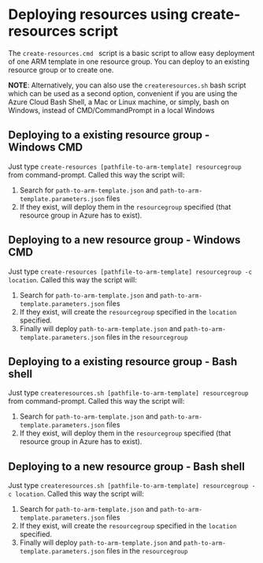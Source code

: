 
# Deploying resources using create-resources script

The `create-resources.cmd ` script is a basic script to allow easy deployment of one ARM template in one resource group. You can deploy to an existing resource group or to create one.

**NOTE**: Alternatively, you can also use the `createresources.sh` bash script which can be used as a second option, convenient if you are using the Azure Cloud Bash Shell, a Mac or Linux machine, or simply, bash on Windows, instead of CMD/CommandPrompt in a local Windows

## Deploying to a existing resource group - Windows CMD

Just type `create-resources [pathfile-to-arm-template] resourcegroup` from command-prompt. Called this way the script will:

1. Search for `path-to-arm-template.json` and `path-to-arm-template.parameters.json` files
2. If they exist, will deploy them in the `resourcegroup` specified (that resource group in Azure has to exist).

## Deploying to a new resource group - Windows CMD

Just type `create-resources [pathfile-to-arm-template] resourcegroup -c location`. Called this way the script will:

1. Search for `path-to-arm-template.json` and `path-to-arm-template.parameters.json` files
2. If they exist, will create the `resourcegroup` specified in the `location` specified.
3. Finally will deploy `path-to-arm-template.json` and `path-to-arm-template.parameters.json` files in the `resourcegroup`



## Deploying to a existing resource group - Bash shell

Just type `createresources.sh [pathfile-to-arm-template] resourcegroup` from command-prompt. Called this way the script will:

1. Search for `path-to-arm-template.json` and `path-to-arm-template.parameters.json` files
2. If they exist, will deploy them in the `resourcegroup` specified (that resource group in Azure has to exist).

## Deploying to a new resource group - Bash shell

Just type `createresources.sh [pathfile-to-arm-template] resourcegroup -c location`. Called this way the script will:

1. Search for `path-to-arm-template.json` and `path-to-arm-template.parameters.json` files
2. If they exist, will create the `resourcegroup` specified in the `location` specified.
3. Finally will deploy `path-to-arm-template.json` and `path-to-arm-template.parameters.json` files in the `resourcegroup`



